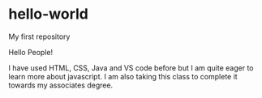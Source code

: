 # hello-world
My first repository

Hello People!

I have used HTML, CSS, Java and VS code before but I am quite eager to learn more about javascript. 
I am also taking this class to complete it towards my associates degree.
